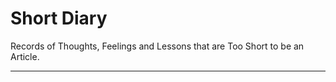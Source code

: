 # Short Diary

Records of Thoughts, Feelings and Lessons that are Too Short to be an Article.



---

